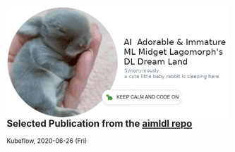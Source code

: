 # 

<img src="images/aimldl-profile-rabbit_and_turtle-2020-06-26_resized.png" align="left">



## Selected Publication from the [aimldl repo](https://github.com/aimldl)

Kubeflow, 2020-06-26 (Fri)